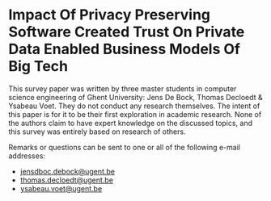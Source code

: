 # Impact Of Privacy Preserving Software Created Trust On Private Data Enabled Business Models Of Big Tech

This survey paper was written by three master students in computer science engineering of Ghent University: Jens De Bock, Thomas Decloedt & Ysabeau Voet.
They do not conduct any research themselves.
The intent of this paper is for it to be their first exploration in academic research.
None of the authors claim to have expert knowledge on the discussed topics, and this survey was entirely based on research of others.

Remarks or questions can be sent to one or all of the following e-mail addresses:
* jensdboc.debock@ugent.be
* thomas.decloedt@ugent.be
* ysabeau.voet@ugent.be
